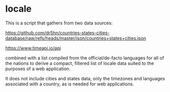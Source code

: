 # locale

This is a script that gathers from two data sources:

https://github.com/dr5hn/countries-states-cities-database/raw/refs/heads/master/json/countries+states+cities.json

https://www.timeapi.io/api

combined with a list compiled from the official/de-facto languages for all of the nations to derive a compact, 
filtered list of locale data suited to the purposes of a web application.

It does not include cities and states data, only the timezones and languages associated with a country, as is needed 
for web applications.